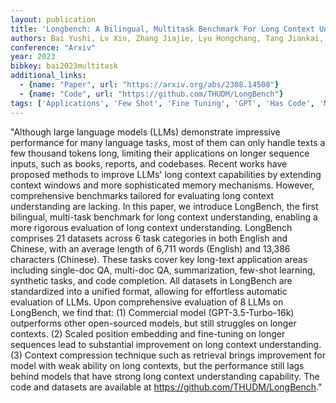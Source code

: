 ```yaml
---
layout: publication
title: 'Longbench: A Bilingual, Multitask Benchmark For Long Context Understanding'
authors: Bai Yushi, Lv Xin, Zhang Jiajie, Lyu Hongchang, Tang Jiankai, Huang Zhidian, Du Zhengxiao, Liu Xiao, Zeng Aohan, Hou Lei, Dong Yuxiao, Tang Jie, Li Juanzi
conference: "Arxiv"
year: 2023
bibkey: bai2023multitask
additional_links:
  - {name: "Paper", url: "https://arxiv.org/abs/2308.14508"}
  - {name: "Code", url: "https://github.com/THUDM/LongBench"}
tags: ['Applications', 'Few Shot', 'Fine Tuning', 'GPT', 'Has Code', 'Model Architecture', 'Pretraining Methods', 'RAG', 'Training Techniques']
---
```

"Although large language models (LLMs) demonstrate impressive performance for many language tasks, most of them can only handle texts a few thousand tokens long, limiting their applications on longer sequence inputs, such as books, reports, and codebases. Recent works have proposed methods to improve LLMs' long context capabilities by extending context windows and more sophisticated memory mechanisms. However, comprehensive benchmarks tailored for evaluating long context understanding are lacking. In this paper, we introduce LongBench, the first bilingual, multi-task benchmark for long context understanding, enabling a more rigorous evaluation of long context understanding. LongBench comprises 21 datasets across 6 task categories in both English and Chinese, with an average length of 6,711 words (English) and 13,386 characters (Chinese). These tasks cover key long-text application areas including single-doc QA, multi-doc QA, summarization, few-shot learning, synthetic tasks, and code completion. All datasets in LongBench are standardized into a unified format, allowing for effortless automatic evaluation of LLMs. Upon comprehensive evaluation of 8 LLMs on LongBench, we find that: (1) Commercial model (GPT-3.5-Turbo-16k) outperforms other open-sourced models, but still struggles on longer contexts. (2) Scaled position embedding and fine-tuning on longer sequences lead to substantial improvement on long context understanding. (3) Context compression technique such as retrieval brings improvement for model with weak ability on long contexts, but the performance still lags behind models that have strong long context understanding capability. The code and datasets are available at https://github.com/THUDM/LongBench."
